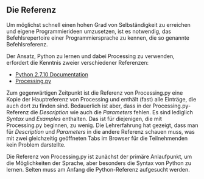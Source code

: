 ## Die Referenz

Um möglichst schnell einen hohen Grad von Selbständigkeit zu erreichen und eigene Programmierideen umzusetzen, ist es notwendig, das Befehlsrepertoire einer Programmiersprache zu kennen, die so genannte Befehlsreferenz.

Der Ansatz, Python zu lernen und dabei Processing zu verwenden, erfordert die Kenntnis zweier verschiedener Referenzen:

- [Python 2.7.10 Documentation](https://docs.python.org/2/)
- [Processing.py](http://py.processing.org/reference/)

Zum gegenwärtigen Zeitpunkt ist die Referenz von Processing.py eine Kopie der Hauptreferenz von Processing und enthält (fast) alle Einträge, die auch dort zu finden sind. Bedauerlich ist aber, dass in der Processing.py-Referenz die *Description* wie auch die *Parameters* fehlen. Es sind lediglich *Syntax* und *Examples* enthalten. Das ist für diejenigen, die mit Processing.py beginnen, zu wenig. Die Lehrerfahrung hat gezeigt, dass man für *Description* und *Parameters* in die andere Referenz schauen muss, was mit zwei gleichzeitig geöffneten Tabs im Browser für die Teilnehmenden kein Problem darstellte.

Die Referenz von Processing.py ist zunächst der primäre Anlaufpunkt, um die Möglichkeiten der Sprache, aber besonders die Syntax von Python zu lernen. Selten muss am Anfang die Python-Referenz aufgesucht werden.  
